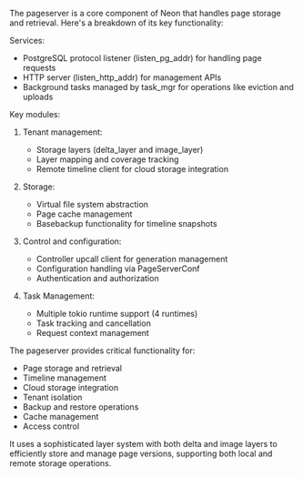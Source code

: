 
The pageserver is a core component of Neon that handles page storage and retrieval.
Here's a breakdown of its key functionality:

Services:

- PostgreSQL protocol listener (listen_pg_addr) for handling page requests
- HTTP server (listen_http_addr) for management APIs
- Background tasks managed by task_mgr for operations like eviction and uploads

Key modules:

1. Tenant management:

    - Storage layers (delta_layer and image_layer)
    - Layer mapping and coverage tracking
    - Remote timeline client for cloud storage integration

2. Storage:
    
    - Virtual file system abstraction
    - Page cache management
    - Basebackup functionality for timeline snapshots

3. Control and configuration:
    
    - Controller upcall client for generation management
    - Configuration handling via PageServerConf
    - Authentication and authorization

4. Task Management:
    
    - Multiple tokio runtime support (4 runtimes)
    - Task tracking and cancellation
    - Request context management

The pageserver provides critical functionality for:

- Page storage and retrieval
- Timeline management
- Cloud storage integration
- Tenant isolation
- Backup and restore operations
- Cache management
- Access control

It uses a sophisticated layer system with both delta and image layers to
efficiently store and manage page versions, supporting both local and remote
storage operations.
